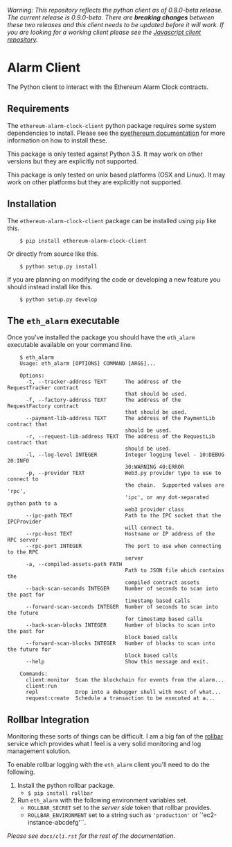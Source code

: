 _Warning: This repository reflects the python client as of 0.8.0-beta release. The current release is 0.9.0-beta. There are **breaking changes** between these two releases and this client needs to be updated before it will work. If you are looking for a working client please see the [Javascript client repository](https://github.com/ethereum-alarm-clock/eac.js)._

# Alarm Client

The Python client to interact with the Ethereum Alarm Clock contracts.

## Requirements

The `ethereum-alarm-clock-client` python package requires some system
dependencies to install.  Please see the [pyethereum documentation](https://github.com/ethereum/pyethereum/wiki/Developer-Notes) for more
information on how to install these.

This package is only tested against Python 3.5.  It may work on other versions
but they are explicitly not supported.

This package is only tested on unix based platforms (OSX and Linux).  It may
work on other platforms but they are explicitly not supported.

## Installation

The ``ethereum-alarm-clock-client`` package can be installed using ``pip`` like this.

```
    $ pip install ethereum-alarm-clock-client
```

Or directly from source like this.

```
    $ python setup.py install
```

If you are planning on modifying the code or developing a new feature you
should instead install like this.

```
    $ python setup.py develop
```

## The `eth_alarm` executable

Once you've installed the package you should have the ``eth_alarm`` executable
available on your command line.

```
    $ eth_alarm
    Usage: eth_alarm [OPTIONS] COMMAND [ARGS]...

    Options:
      -t, --tracker-address TEXT      The address of the RequestTracker contract
                                      that should be used.
      -f, --factory-address TEXT      The address of the RequestFactory contract
                                      that should be used.
      --payment-lib-address TEXT      The address of the PaymentLib contract that
                                      should be used.
      -r, --request-lib-address TEXT  The address of the RequestLib contract that
                                      should be used.
      -l, --log-level INTEGER         Integer logging level - 10:DEBUG 20:INFO
                                      30:WARNING 40:ERROR
      -p, --provider TEXT             Web3.py provider type to use to connect to
                                      the chain.  Supported values are 'rpc',
                                      'ipc', or any dot-separated python path to a
                                      web3 provider class
      --ipc-path TEXT                 Path to the IPC socket that the IPCProvider
                                      will connect to.
      --rpc-host TEXT                 Hostname or IP address of the RPC server
      --rpc-port INTEGER              The port to use when connecting to the RPC
                                      server
      -a, --compiled-assets-path PATH
                                      Path to JSON file which contains the
                                      compiled contract assets
      --back-scan-seconds INTEGER     Number of seconds to scan into the past for
                                      timestamp based calls
      --forward-scan-seconds INTEGER  Number of seconds to scan into the future
                                      for timestamp based calls
      --back-scan-blocks INTEGER      Number of blocks to scan into the past for
                                      block based calls
      --forward-scan-blocks INTEGER   Number of blocks to scan into the future for
                                      block based calls
      --help                          Show this message and exit.

    Commands:
      client:monitor  Scan the blockchain for events from the alarm...
      client:run
      repl            Drop into a debugger shell with most of what...
      request:create  Schedule a transaction to be executed at a...
```

## Rollbar Integration

Monitoring these sorts of things can be difficult.  I am a big fan of the
[rollbar](https://rollbar.com/) service which provides what I feel is a very solid monitoring and
log management solution.

To enable rollbar logging with the ``eth_alarm`` client you'll need to do the
following.

1. Install the python rollbar package.
   * ``$ pip install rollbar``
2. Run ``eth_alarm`` with the following environment variables set.
   * ``ROLLBAR_SECRET`` set to the *server side* token that rollbar provides.
   * ``ROLLBAR_ENVIRONMENT`` set to a string such as `'production'` or `'ec2-instance-abcdefg'``.

_Please see `docs/cli.rst` for the rest of the documentation._